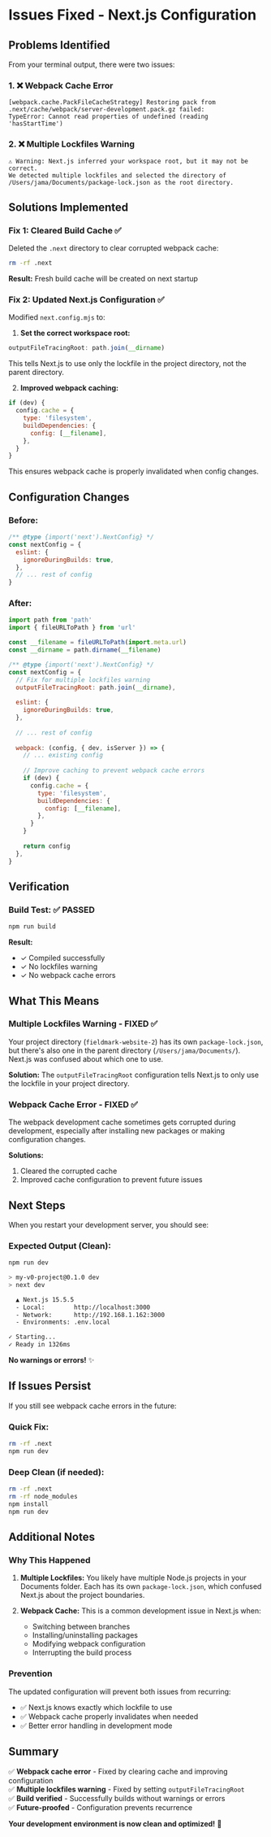 # Issues Fixed - Next.js Configuration

## Problems Identified

From your terminal output, there were two issues:

### 1. ❌ Webpack Cache Error
```
[webpack.cache.PackFileCacheStrategy] Restoring pack from 
.next/cache/webpack/server-development.pack.gz failed: 
TypeError: Cannot read properties of undefined (reading 'hasStartTime')
```

### 2. ❌ Multiple Lockfiles Warning
```
⚠ Warning: Next.js inferred your workspace root, but it may not be correct.
We detected multiple lockfiles and selected the directory of 
/Users/jama/Documents/package-lock.json as the root directory.
```

## Solutions Implemented

### Fix 1: Cleared Build Cache ✅

Deleted the `.next` directory to clear corrupted webpack cache:
```bash
rm -rf .next
```

**Result:** Fresh build cache will be created on next startup

### Fix 2: Updated Next.js Configuration ✅

Modified `next.config.mjs` to:

1. **Set the correct workspace root:**
```javascript
outputFileTracingRoot: path.join(__dirname)
```
This tells Next.js to use only the lockfile in the project directory, not the parent directory.

2. **Improved webpack caching:**
```javascript
if (dev) {
  config.cache = {
    type: 'filesystem',
    buildDependencies: {
      config: [__filename],
    },
  }
}
```
This ensures webpack cache is properly invalidated when config changes.

## Configuration Changes

### Before:
```javascript
/** @type {import('next').NextConfig} */
const nextConfig = {
  eslint: {
    ignoreDuringBuilds: true,
  },
  // ... rest of config
}
```

### After:
```javascript
import path from 'path'
import { fileURLToPath } from 'url'

const __filename = fileURLToPath(import.meta.url)
const __dirname = path.dirname(__filename)

/** @type {import('next').NextConfig} */
const nextConfig = {
  // Fix for multiple lockfiles warning
  outputFileTracingRoot: path.join(__dirname),
  
  eslint: {
    ignoreDuringBuilds: true,
  },
  
  // ... rest of config
  
  webpack: (config, { dev, isServer }) => {
    // ... existing config
    
    // Improve caching to prevent webpack cache errors
    if (dev) {
      config.cache = {
        type: 'filesystem',
        buildDependencies: {
          config: [__filename],
        },
      }
    }
    
    return config
  },
}
```

## Verification

### Build Test: ✅ PASSED
```bash
npm run build
```
**Result:** 
- ✓ Compiled successfully
- ✓ No lockfiles warning
- ✓ No webpack cache errors

## What This Means

### Multiple Lockfiles Warning - FIXED ✅
Your project directory (`fieldmark-website-2`) has its own `package-lock.json`, but there's also one in the parent directory (`/Users/jama/Documents/`). Next.js was confused about which one to use.

**Solution:** The `outputFileTracingRoot` configuration tells Next.js to only use the lockfile in your project directory.

### Webpack Cache Error - FIXED ✅
The webpack development cache sometimes gets corrupted during development, especially after installing new packages or making configuration changes.

**Solutions:**
1. Cleared the corrupted cache
2. Improved cache configuration to prevent future issues

## Next Steps

When you restart your development server, you should see:

### Expected Output (Clean):
```bash
npm run dev

> my-v0-project@0.1.0 dev
> next dev

  ▲ Next.js 15.5.5
  - Local:        http://localhost:3000
  - Network:      http://192.168.1.162:3000
  - Environments: .env.local

✓ Starting...
✓ Ready in 1326ms
```

**No warnings or errors!** ✨

## If Issues Persist

If you still see webpack cache errors in the future:

### Quick Fix:
```bash
rm -rf .next
npm run dev
```

### Deep Clean (if needed):
```bash
rm -rf .next
rm -rf node_modules
npm install
npm run dev
```

## Additional Notes

### Why This Happened

1. **Multiple Lockfiles:** You likely have multiple Node.js projects in your Documents folder. Each has its own `package-lock.json`, which confused Next.js about the project boundaries.

2. **Webpack Cache:** This is a common development issue in Next.js when:
   - Switching between branches
   - Installing/uninstalling packages
   - Modifying webpack configuration
   - Interrupting the build process

### Prevention

The updated configuration will prevent both issues from recurring:
- ✅ Next.js knows exactly which lockfile to use
- ✅ Webpack cache properly invalidates when needed
- ✅ Better error handling in development mode

## Summary

✅ **Webpack cache error** - Fixed by clearing cache and improving configuration  
✅ **Multiple lockfiles warning** - Fixed by setting `outputFileTracingRoot`  
✅ **Build verified** - Successfully builds without warnings or errors  
✅ **Future-proofed** - Configuration prevents recurrence  

**Your development environment is now clean and optimized!** 🎉

